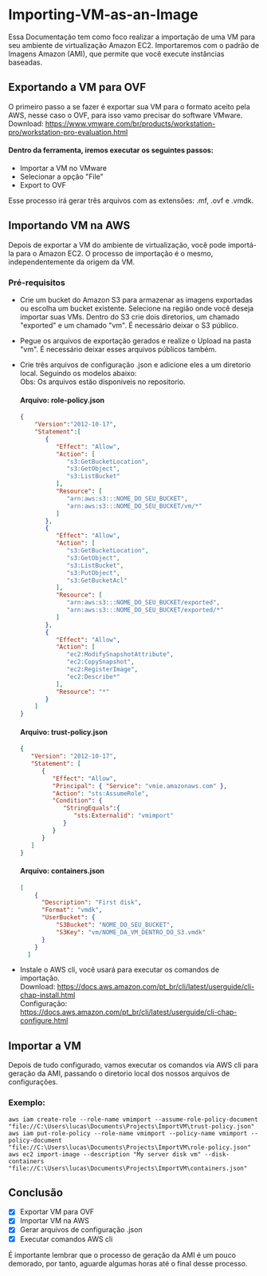 # Importing-VM-as-an-Image
Essa Documentação tem como foco realizar a importação de uma VM para seu ambiente de virtualização Amazon EC2. Importaremos com o padrão de Imagens Amazon (AMI), que permite que você execute instâncias baseadas.

## Exportando a VM para OVF 
O primeiro passo a se fazer é exportar sua VM para o formato aceito pela AWS, nesse caso o OVF, para isso vamo precisar do software VMware. </br>
Download: https://www.vmware.com/br/products/workstation-pro/workstation-pro-evaluation.html

#### Dentro da ferramenta, iremos executar os seguintes passos:

  - Importar a VM no VMware 
  - Selecionar a opção "File"
  - Export to OVF
  
Esse processo irá gerar três arquivos com as extensões: .mf, .ovf e .vmdk.

## Importando VM na AWS
Depois de exportar a VM do ambiente de virtualização, você pode importá-la para o Amazon EC2. O processo de importação é o mesmo, independentemente da origem da VM.

### Pré-requisitos

  - Crie um bucket do Amazon S3 para armazenar as imagens exportadas ou escolha um bucket existente. Selecione na região onde você deseja importar suas VMs. Dentro do S3 
    crie dois diretorios, um chamado "exported" e um chamado "vm". É necessário deixar o S3 público. 

  - Pegue os arquivos de exportação gerados e realize o Upload na pasta "vm". É necessário deixar esses arquivos públicos também. 

  - Crie três arquivos de configuração .json e adicione eles a um diretorio local. Seguindo os modelos abaixo: <br/>
    Obs: Os arquivos estão disponiveis no repositorio. 

      #### Arquivo: role-policy.json
      ```json
      {
          "Version":"2012-10-17",
          "Statement":[
             {
                "Effect": "Allow",
                "Action": [
                   "s3:GetBucketLocation",
                   "s3:GetObject",
                   "s3:ListBucket" 
                ],
                "Resource": [
                   "arn:aws:s3:::NOME_DO_SEU_BUCKET",
                   "arn:aws:s3:::NOME_DO_SEU_BUCKET/vm/*"
                ]
             },
             {
                "Effect": "Allow",
                "Action": [
                   "s3:GetBucketLocation",
                   "s3:GetObject",
                   "s3:ListBucket",
                   "s3:PutObject",
                   "s3:GetBucketAcl"
                ],
                "Resource": [
                   "arn:aws:s3:::NOME_DO_SEU_BUCKET/exported",
                   "arn:aws:s3:::NOME_DO_SEU_BUCKET/exported/*"
                ]
             },
             {
                "Effect": "Allow",
                "Action": [
                   "ec2:ModifySnapshotAttribute",
                   "ec2:CopySnapshot",
                   "ec2:RegisterImage",
                   "ec2:Describe*"
                ],
                "Resource": "*"
             }
          ]
      }
      ```

      #### Arquivo: trust-policy.json
      ```json
      {
         "Version": "2012-10-17",
         "Statement": [
            {
               "Effect": "Allow",
               "Principal": { "Service": "vmie.amazonaws.com" },
               "Action": "sts:AssumeRole",
               "Condition": {
                  "StringEquals":{
                     "sts:Externalid": "vmimport"
                  }
               }
            }
         ]
      }
      ```
      
      #### Arquivo: containers.json
      ```json
      [
          {
            "Description": "First disk",
            "Format": "vmdk",
            "UserBucket": {
                "S3Bucket": "NOME_DO_SEU_BUCKET",
                "S3Key": "vm/NOME_DA_VM_DENTRO_DO_S3.vmdk"
            }
          }
        ]
      ```
  - Instale o AWS cli, você usará para executar os comandos de importação. <br/>
    Download: https://docs.aws.amazon.com/pt_br/cli/latest/userguide/cli-chap-install.html <br/>
    Configuração: https://docs.aws.amazon.com/pt_br/cli/latest/userguide/cli-chap-configure.html
  
## Importar a VM
Depois de tudo configurado, vamos executar os comandos via AWS cli para geração da AMI, passando o diretorio local dos nossos arquivos de configurações.

### Exemplo:
  ```
  aws iam create-role --role-name vmimport --assume-role-policy-document "file://C:\Users\lucas\Documents\Projects\ImportVM\trust-policy.json"
  aws iam put-role-policy --role-name vmimport --policy-name vmimport --policy-document "file://C:\Users\lucas\Documents\Projects\ImportVM\role-policy.json"
  aws ec2 import-image --description "My server disk vm" --disk-containers "file://C:\Users\lucas\Documents\Projects\ImportVM\containers.json"
  ```
  
## Conclusão

- [x] Exportar VM para OVF
- [x] Importar VM na AWS
- [x] Gerar arquivos de configuração .json
- [x] Executar comandos AWS cli

É importante lembrar que o processo de geração da AMI é um pouco demorado, por tanto, aguarde algumas horas até o final desse processo.
